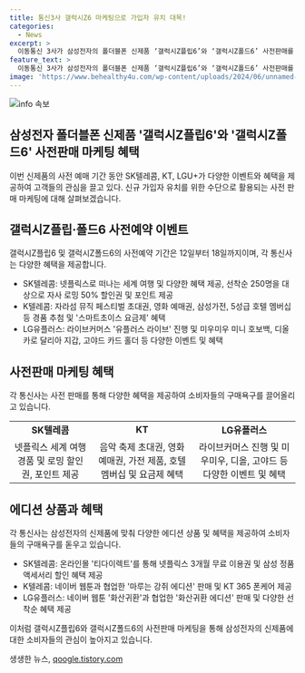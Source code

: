 ```yaml
---
title: 통신3사 갤럭시Z6 마케팅으로 가입자 유치 대목!
categories:
  - News
excerpt: >
  이동통신 3사가 삼성전자의 폴더블폰 신제품 ‘갤럭시Z플립6’와 ‘갤럭시Z폴드6’ 사전판매를 펼치며 경품 및 행사로 소비자들의 이목을 끌고 있다. SK텔레콤은 해외 여행 경품과 현금성 포인트를 제공하고, KT는 음악 페스티벌 초대권과 영화 예매권 등 다양한 혜택을 선보이며, LG유플러스는 라이브커머스를 통한 이벤트와 디즈니플러스 이용권을 제공하고 있다. 이번 신제품을 통해 신규 가입자 유치를 위한 전략으로 나선 이동통신 3사의 마케팅은 소비자들에게 다채로운 혜택과 경품을 제공하여 주목을 받고 있다.
feature_text: >
  이동통신 3사가 삼성전자의 폴더블폰 신제품 ‘갤럭시Z플립6’와 ‘갤럭시Z폴드6’ 사전판매를 펼치며 경품 및 행사로 소비자들의 이목을 끌고 있다. SK텔레콤은 해외 여행 경품과 현금성 포인트를 제공하고, KT는 음악 페스티벌 초대권과 영화 예매권 등 다양한 혜택을 선보이며, LG유플러스는 라이브커머스를 통한 이벤트와 디즈니플러스 이용권을 제공하고 있다. 이번 신제품을 통해 신규 가입자 유치를 위한 전략으로 나선 이동통신 3사의 마케팅은 소비자들에게 다채로운 혜택과 경품을 제공하여 주목을 받고 있다.
image: 'https://www.behealthy4u.com/wp-content/uploads/2024/06/unnamed-file.png'
---
```


<p><img src="https://www.behealthy4u.com/wp-content/uploads/2024/06/unnamed-file.png" alt="info 속보" /></p>

<h2 data-ke-size="size26">삼성전자 폴더블폰 신제품 '갤럭시Z플립6'와 '갤럭시Z폴드6' 사전판매 마케팅 혜택</h2>

<p data-ke-size="size16">이번 신제품의 사전 예매 기간 동안 SK텔레콤, KT, LGU+가 다양한 이벤트와 혜택을 제공하여 고객들의 관심을 끌고 있다. 신규 가입자 유치를 위한 수단으로 활용되는 사전 판매 마케팅에 대해 살펴보겠습니다.</p>

<h2 data-ke-size="size26">갤럭시Z플립·폴드6 사전예약 이벤트</h2>

<p data-ke-size="size16">갤럭시Z플립6 및 갤럭시Z폴드6의 사전예약 기간은 12일부터 18일까지이며, 각 통신사는 다양한 혜택을 제공합니다.</p>

<ul>
  <li>SK텔레콤: 넷플릭스로 떠나는 세계 여행 및 다양한 혜택 제공, 선착순 250명을 대상으로 자사 로밍 50% 할인권 및 포인트 제공</li>
  <li>K텔레콤: 자라섬 뮤직 페스티벌 초대권, 영화 예매권, 삼성가전, 5성급 호텔 멤버십 등 경품 추첨 및 '스마트초이스 요금제' 혜택</li>
  <li>LG유플러스: 라이브커머스 '유플러스 라이브' 진행 및 미우미우 미니 호보백, 디올 카로 달리아 지갑, 고야드 카드 홀더 등 다양한 이벤트 및 혜택</li>
</ul>

<h2 data-ke-size="size26">사전판매 마케팅 혜택</h2>

<p data-ke-size="size16">각 통신사는 사전 판매를 통해 다양한 혜택을 제공하여 소비자들의 구매욕구를 끌어올리고 있습니다.</p>

<table>
  <tr>
    <td style="text-align: center; height: 17px;"><b>SK텔레콤</b></td>
    <td style="text-align: center; height: 17px;"><b>KT</b></td>
    <td style="text-align: center; height: 17px;"><b>LG유플러스</b></td>
  </tr>
  <tr>
    <td style="text-align: center; height: 17px;">넷플릭스 세계 여행 경품 및 로밍 할인권, 포인트 제공</td>
    <td style="text-align: center; height: 17px;">음악 축제 초대권, 영화 예매권, 가전 제품, 호텔 멤버십 및 요금제 혜택</td>
    <td style="text-align: center; height: 17px;">라이브커머스 진행 및 미우미우, 디올, 고야드 등 다양한 이벤트 및 혜택</td>
  </tr>
</table>

<h2 data-ke-size="size26">에디션 상품과 혜택</h2>

<p data-ke-size="size16">각 통신사는 삼성전자의 신제품에 맞춰 다양한 에디션 상품 및 혜택을 제공하여 소비자들의 구매욕구를 돋우고 있습니다.</p>

<ul>
  <li>SK텔레콤: 온라인몰 '티다이렉트'를 통해 넷플릭스 3개월 무료 이용권 및 삼성 정품 액세서리 할인 혜택 제공</li>
  <li>K텔레콤: 네이버 웹툰과 협업한 '마루는 강쥐 에디션' 판매 및 KT 365 폰케어 제공</li>
  <li>LG유플러스: 네이버 웹툰 '화산귀환'과 협업한 '화산귀환 에디션' 판매 및 다양한 선착순 혜택 제공</li>
</ul>

<p data-ke-size="size16">이처럼 갤럭시Z플립6와 갤럭시Z폴드6의 사전판매 마케팅을 통해 삼성전자의 신제품에 대한 소비자들의 관심이 높아지고 있습니다.</p>
생생한 뉴스, <a href="https://qoogle.tistory.com" rel="dofollow">qoogle.tistory.com</a>


